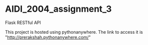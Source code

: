 # AIDI_2004_assignment_3
Flask RESTful API

This project is hosted using pythonanywhere. The link to access it is "http://prerakshah.pythonanywhere.com/"
